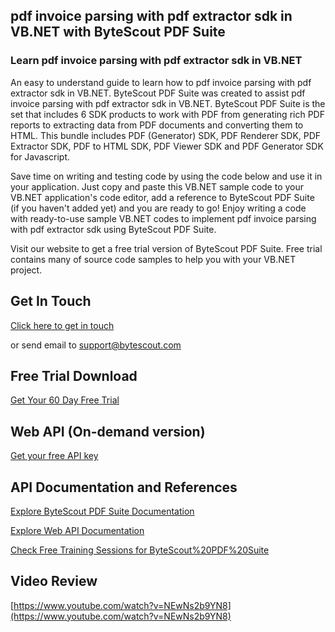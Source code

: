 ## pdf invoice parsing with pdf extractor sdk in VB.NET with ByteScout PDF Suite

### Learn pdf invoice parsing with pdf extractor sdk in VB.NET

An easy to understand guide to learn how to pdf invoice parsing with pdf extractor sdk in VB.NET. ByteScout PDF Suite was created to assist pdf invoice parsing with pdf extractor sdk in VB.NET. ByteScout PDF Suite is the set that includes 6 SDK products to work with PDF from generating rich PDF reports to extracting data from PDF documents and converting them to HTML. This bundle includes PDF (Generator) SDK, PDF Renderer SDK, PDF Extractor SDK, PDF to HTML SDK, PDF Viewer SDK and PDF Generator SDK for Javascript.

Save time on writing and testing code by using the code below and use it in your application.  Just copy and paste this VB.NET sample code to your VB.NET application's code editor, add a reference to ByteScout PDF Suite (if you haven't added yet) and you are ready to go! Enjoy writing a code with ready-to-use sample VB.NET codes to implement pdf invoice parsing with pdf extractor sdk using ByteScout PDF Suite.

Visit our website to get a free trial version of ByteScout PDF Suite. Free trial contains many of source code samples to help you with your VB.NET project.

## Get In Touch

[Click here to get in touch](https://bytescout.zendesk.com/hc/en-us/requests/new?subject=ByteScout%20PDF%20Suite%20Question)

or send email to [support@bytescout.com](mailto:support@bytescout.com?subject=ByteScout%20PDF%20Suite%20Question) 

## Free Trial Download

[Get Your 60 Day Free Trial](https://bytescout.com/download/web-installer?utm_source=github-readme)

## Web API (On-demand version)

[Get your free API key](https://pdf.co/documentation/api?utm_source=github-readme)

## API Documentation and References

[Explore ByteScout PDF Suite Documentation](https://bytescout.com/documentation/index.html?utm_source=github-readme)

[Explore Web API Documentation](https://pdf.co/documentation/api?utm_source=github-readme)

[Check Free Training Sessions for ByteScout%20PDF%20Suite](https://academy.bytescout.com/)

## Video Review

[https://www.youtube.com/watch?v=NEwNs2b9YN8](https://www.youtube.com/watch?v=NEwNs2b9YN8)